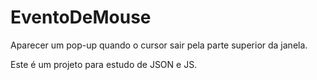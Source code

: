 # EventoDeMouse
Aparecer um pop-up quando o cursor sair pela parte superior da janela.

Este é um projeto para estudo de JSON e JS.

